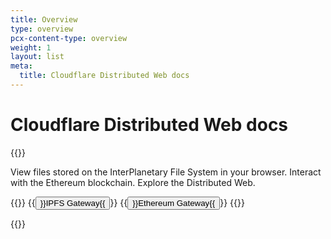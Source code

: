 ```yaml
---
title: Overview
type: overview
pcx-content-type: overview
weight: 1
layout: list
meta:
  title: Cloudflare Distributed Web docs
---
```


# Cloudflare Distributed Web docs

{{<content-column>}}

View files stored on the InterPlanetary File System in your browser. Interact with the Ethereum blockchain. Explore the Distributed Web.

{{<button-group>}}
  {{<button type="primary" href="/distributed-web/ipfs-gateway">}}IPFS Gateway{{</button>}}
  {{<button type="primary" href="/distributed-web/ethereum-gateway">}}Ethereum Gateway{{</button>}}
{{</button-group>}}

{{</content-column>}}
